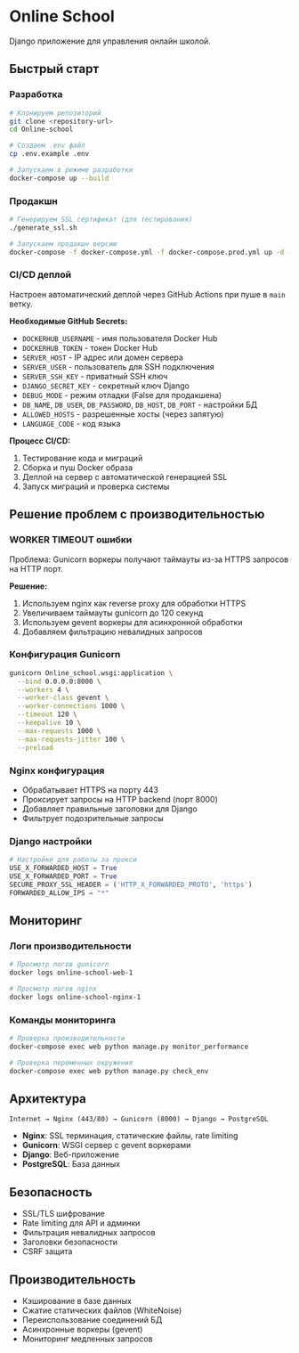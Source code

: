 # Online School

Django приложение для управления онлайн школой.

## Быстрый старт

### Разработка

```bash
# Клонируем репозиторий
git clone <repository-url>
cd Online-school

# Создаем .env файл
cp .env.example .env

# Запускаем в режиме разработки
docker-compose up --build
```

### Продакшн

```bash
# Генерируем SSL сертификат (для тестирования)
./generate_ssl.sh

# Запускаем продакшн версию
docker-compose -f docker-compose.yml -f docker-compose.prod.yml up -d --build
```

### CI/CD деплой

Настроен автоматический деплой через GitHub Actions при пуше в `main` ветку.

**Необходимые GitHub Secrets:**
- `DOCKERHUB_USERNAME` - имя пользователя Docker Hub
- `DOCKERHUB_TOKEN` - токен Docker Hub
- `SERVER_HOST` - IP адрес или домен сервера
- `SERVER_USER` - пользователь для SSH подключения
- `SERVER_SSH_KEY` - приватный SSH ключ
- `DJANGO_SECRET_KEY` - секретный ключ Django
- `DEBUG_MODE` - режим отладки (False для продакшена)
- `DB_NAME`, `DB_USER`, `DB_PASSWORD`, `DB_HOST`, `DB_PORT` - настройки БД
- `ALLOWED_HOSTS` - разрешенные хосты (через запятую)
- `LANGUAGE_CODE` - код языка

**Процесс CI/CD:**
1. Тестирование кода и миграций
2. Сборка и пуш Docker образа
3. Деплой на сервер с автоматической генерацией SSL
4. Запуск миграций и проверка системы

## Решение проблем с производительностью

### WORKER TIMEOUT ошибки

Проблема: Gunicorn воркеры получают таймауты из-за HTTPS запросов на HTTP порт.

**Решение:**
1. Используем nginx как reverse proxy для обработки HTTPS
2. Увеличиваем таймауты gunicorn до 120 секунд
3. Используем gevent воркеры для асинхронной обработки
4. Добавляем фильтрацию невалидных запросов

### Конфигурация Gunicorn

```bash
gunicorn Online_school.wsgi:application \
  --bind 0.0.0.0:8000 \
  --workers 4 \
  --worker-class gevent \
  --worker-connections 1000 \
  --timeout 120 \
  --keepalive 10 \
  --max-requests 1000 \
  --max-requests-jitter 100 \
  --preload
```

### Nginx конфигурация

- Обрабатывает HTTPS на порту 443
- Проксирует запросы на HTTP backend (порт 8000)
- Добавляет правильные заголовки для Django
- Фильтрует подозрительные запросы

### Django настройки

```python
# Настройки для работы за прокси
USE_X_FORWARDED_HOST = True
USE_X_FORWARDED_PORT = True
SECURE_PROXY_SSL_HEADER = ('HTTP_X_FORWARDED_PROTO', 'https')
FORWARDED_ALLOW_IPS = "*"
```

## Мониторинг

### Логи производительности

```bash
# Просмотр логов gunicorn
docker logs online-school-web-1

# Просмотр логов nginx
docker logs online-school-nginx-1
```

### Команды мониторинга

```bash
# Проверка производительности
docker-compose exec web python manage.py monitor_performance

# Проверка переменных окружения
docker-compose exec web python manage.py check_env
```

## Архитектура

```
Internet → Nginx (443/80) → Gunicorn (8000) → Django → PostgreSQL
```

- **Nginx**: SSL терминация, статические файлы, rate limiting
- **Gunicorn**: WSGI сервер с gevent воркерами
- **Django**: Веб-приложение
- **PostgreSQL**: База данных

## Безопасность

- SSL/TLS шифрование
- Rate limiting для API и админки
- Фильтрация невалидных запросов
- Заголовки безопасности
- CSRF защита

## Производительность

- Кэширование в базе данных
- Сжатие статических файлов (WhiteNoise)
- Переиспользование соединений БД
- Асинхронные воркеры (gevent)
- Мониторинг медленных запросов 